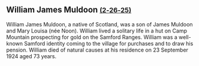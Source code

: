 ## William James Muldoon <small>[(2‑26‑25)](https://brisbane.discovereverafter.com/profile/31804206 "Go to Memorial Information" )</small>

William James Muldoon, a native of Scotland, was a son of James Muldoon and Mary Louisa (née Noon). William lived a solitary life in a hut on Camp Mountain prospecting for gold on the Samford Ranges. William was a well-known Samford identity coming to the village for purchases and to draw his pension. William died of natural causes at his residence on 23 September 1924 aged 73 years.
